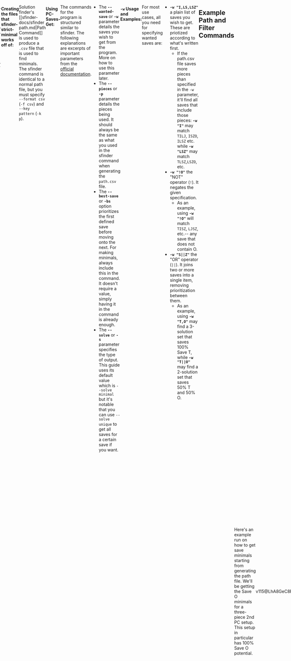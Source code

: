 ```yaml
---
title: Save Minimals
tags:
- Solution Finder
---
```

<meta name="description" content="Description, installation, and usage of a program to find the smallest covering set for different saves for a setup with Marfung37's PC-Saves-Get program." />
<style>
header{max-width: 700px; left: 50%; transform: translateX(-50%); padding: 0 5vw;}
body{display: flex; justify-content: center;}
.singlePage{width: -webkit-fill-available; max-width: 700px;}
</style>

## Save Minimals
Save minimals are strict minimals, but **saved pieces are prioritized**. That means the program would rather settle for a 3-solution set that has 100% Save <span class="mino">T</span> over a 2-solution set that has 100% Save <span class="mino">O</span> (if you tell it to do so).

The program currently being used can prioritize multiple saves. If you ask for save T then O minimals, the solution set will maximize save <span class="mino">T</span> before finding solutions with the next specified save, and so on.
<div style="display: flex; align-items: center; justify-content: center;">
<table style="width: auto;">
    <tr><th colspan=6>Solution Covers</th></tr>
    <tr style="height: 25px">
        <td style="padding: 0 1ch;">Solution A (Saves <span class="mino">O</span>)</td>
        <td style="width: 25px; padding: 0; background: var(--callout-note)"></td>
        <td style="width: 25px; padding: 0; background: var(--callout-note)"></td>
        <td style="width: 25px; padding: 0; background: var(--callout-note)"></td>
        <td style="width: 25px; padding: 0;"></td>
        <td style="width: 25px; padding: 0;"></td>
    </tr>
    <tr style="height: 25px">
        <td style="padding: 0 1ch;">Solution B (Saves <span class="mino">T</span>)</td>
        <td style="width: 25px; padding: 0; background: var(--callout-note)"></td>
        <td style="width: 25px; padding: 0;"></td>
        <td style="width: 25px; padding: 0; background: var(--callout-note)"></td>
        <td style="width: 25px; padding: 0;"></td>
        <td style="width: 25px; padding: 0;"></td>
    </tr>
    <tr style="height: 25px">
        <td style="padding: 0 1ch;">Solution C (Saves <span class="mino">T</span>)</td>
        <td style="width: 25px; padding: 0;"></td>
        <td style="width: 25px; padding: 0; background: var(--callout-note)"></td>
        <td style="width: 25px; padding: 0; background: var(--callout-note)"></td>
        <td style="width: 25px; padding: 0;"></td>
        <td style="width: 25px; padding: 0;"></td>
    </tr>
    <tr style="height: 25px">
        <td style="padding: 0 1ch;">Solution D (Saves <span class="mino">O</span>)</td>
        <td style="width: 25px; padding: 0;"></td>
        <td style="width: 25px; padding: 0;"></td>
        <td style="width: 25px; padding: 0;"></td>
        <td style="width: 25px; padding: 0; background: var(--callout-note)"></td>
        <td style="width: 25px; padding: 0; background: var(--callout-note)"></td>
    </tr>
    <tr style="height: 25px">
        <td style="padding: 0 1ch;">Solution E (Saves <span class="mino">T</span>)</td>
        <td style="width: 25px; padding: 0;"></td>
        <td style="width: 25px; padding: 0;"></td>
        <td style="width: 25px; padding: 0;"></td>
        <td style="width: 25px; padding: 0; background: var(--callout-note)"></td>
        <td style="width: 25px; padding: 0; background: var(--callout-note)"></td>
    </tr>
</table>
<div><p style="font-size: 1.5em; margin: 0.5em;">></p></div>
<table style="width: auto;">
    <tr><th colspan=6>Saves</th></tr>
    <tr style="height: 25px">
        <td style="width: 25px; padding: 0; background: var(--callout-bug)"></td>
        <td style="width: 25px; padding: 0; background: var(--callout-bug)"></td>
        <td style="width: 25px; padding: 0; background: var(--callout-bug)"></td>
        <td style="width: 25px; padding: 0;"></td>
        <td style="width: 25px; padding: 0;"></td>
    </tr>
    <tr style="height: 25px">
        <td style="width: 25px; padding: 0; background: var(--callout-done)"></td>
        <td style="width: 25px; padding: 0;"></td>
        <td style="width: 25px; padding: 0; background: var(--callout-done)"></td>
        <td style="width: 25px; padding: 0;"></td>
        <td style="width: 25px; padding: 0;"></td>
    </tr>
    <tr style="height: 25px">
        <td style="width: 25px; padding: 0;"></td>
        <td style="width: 25px; padding: 0; background: var(--callout-done)"></td>
        <td style="width: 25px; padding: 0; background: var(--callout-done)"></td>
        <td style="width: 25px; padding: 0;"></td>
        <td style="width: 25px; padding: 0;"></td>
    </tr>
    <tr style="height: 25px">
        <td style="width: 25px; padding: 0;"></td>
        <td style="width: 25px; padding: 0;"></td>
        <td style="width: 25px; padding: 0;"></td>
        <td style="width: 25px; padding: 0; background: var(--callout-bug)"></td>
        <td style="width: 25px; padding: 0; background: var(--callout-bug)"></td>
    </tr>
    <tr style="height: 25px">
        <td style="width: 25px; padding: 0;"></td>
        <td style="width: 25px; padding: 0;"></td>
        <td style="width: 25px; padding: 0;"></td>
        <td style="width: 25px; padding: 0; background: var(--callout-done)"></td>
        <td style="width: 25px; padding: 0; background: var(--callout-done)"></td>
    </tr>
</table>
</div>

___
## Finding Save Minimals
Save minimals are currently being found using [Marfung37](https://github.com/Marfung37/)'s [PC-Saves-Get](https://github.com/Marfung37/PC-Saves-Get) program. It requires Python3 and NodeJS and will work off of sfinder's [[sfinder-docs/sfinder path.md|Path Command]] the same way [[sfinder-docs/strict minimals|strict minimals]] do.

#### Downloading Python3:
Go to the [Python3 download page](https://www.python.org/downloads/). It should be a straight-forward installation.
- When installing, **make sure that the option to `Add python.exe to PATH` is enabled** during installation.

#### Downloading NodeJS:
Go to the [NodeJS download page](https://nodejs.org/en/download/). It should be a straight-forward installation.
- When installing, make sure that **`NodeJS` and `npm` are added to PATH**. This appears in the **Custom Setup** step of installation.

#### Installing dependencies:
In a terminal, enter the following separately
- `pip install argparse` for parsing input parameters.
- `npm install tetris-fumen` for working with fumens.
- `npm install -g sfinder-strict-minimal` for generating minimals.

#### Creating the files that sfinder-strict-minimal works off of:
Solution finder's [[sfinder-docs/sfinder path.md|Path Command]] is used to produce a `.csv` file that is used to find minimals. The sfinder command is identical to a normal path file, but you must specify `--format csv` (`-f csv`) and `--key pattern` (`-k p`).

#### Using PC-Saves-Get:
The commands for the program is structured similar to sfinder. The following explanations are excerpts of important parameters from the [official documentation](https://github.com/Marfung37/PC-Saves-Get/blob/main/README.md).
```{title="Example sfinder-saves.py Command"}
py sfinder-saves.py filter -w [Wanted Saves] -p [Pieces Used]
```
- The **`--wanted-save`** or **`-w`** parameter details the saves you wish to get from the program. More on how to use this parameter later.
- The **`--pieces`** or **`-p`** parameter details the pieces being used. It should always be the same as what you used in the sfinder command when generating the `path.csv` file.
- The **`--best-save`** or **`-bs`** option prioritizes the first defined save before moving onto the next. For making minimals, always include this in the command. It doesn't require a value, simply having it in the command is already enough.
- The **`--solve`** or **`-s`** parameter specifies the type of output. This guide uses its default value which is `--solve minimal` but it's notable that you can use `--solve unique` to get all saves for a certain save if you want.

#### **`-w`** Usage and Examples:
For most use cases, all you need for specifying wanted saves are:
- **`-w "I,LS,LSZ"`** a plain list of saves you wish to get. These are priotized according to what's written first.
    - If the path.csv file saves more pieces than specified in the `-w` parameter, it'll find all saves that include those pieces: **`-w "I"`** may match `TILJ`, `ISZO`, `ILSZ` etc. while **`-w "LSZ"`** may match `TLSZ`,`LSZO`, etc.
- **`-w "!O"`** the "NOT" operator (`!`). It negates the given specification.
    - As an example, using **`-w "!O"`** will match `TISZ`, `LJSZ`, etc.-- any save that does not contain <span class="mino">O</span>.
- **`-w "S||Z"`** the "OR" operator (`||`). It joins two or more saves into a single item, removing prioritization between them.
    - As an example, using **`-w "T,O"`** may find a 3-solution set that saves 100% Save <span class="mino">T</span>, while **`-w "T||O"`** may find a 2-solution set that saves 50% <span class="mino">T</span> and 50% <span class="mino">O</span>.
___
## Example Path and Filter Commands
<div style="display: flex; align-items: center;">
<p>Here's an example run on how to get save minimals starting from generating the path file. We'll be getting the Save <span class="mino">O</span> minimals for a three-piece 2nd PC setup. This setup in particular has 100% Save <span class="mino">O</span> potential.</p>
<div style="flex-shrink: 0"><figfumen clipboard="false">v115@LhA8GeC8FeD8AeD8JeAgH</fumen></div>
</div>

Don't forget `-f csv` and `-k p`. Take note of the `-p` parameter as this will be also used in the filter command. This should create a file in the `/output/` folder named `path.csv`.
```{title="Example Path Command"}
Input:
java -jar sfinder.jar path -t v115@LhA8GeC8FeD8AeD8JeAgH -p T,*! -f csv -k p

Output:
...
perfect clear percent
  -> success = 100.00% (5040/5040)
```

From this you can already find minimals. Don't forget `-bs` and to re-use the `-p` parameter that was used in the path command.
```{title="Example Filter Command"}
py sfinder-saves.py filter -w 'O' -p T,*! -bs
```

The resulting minimals should be the following:
<div style="text-align: center">
<br>
<figfumen clipboard="false" size=15>v115@9gywR4whBthlxwR4A8whg0BtglxwC8whi0glwwD8wh?D8JeAgWaAWBwKB3ngHBFbcRASUzABWIaHBQecRAylAAA</figfumen>
<figfumen clipboard="false" size=15>v115@9gilR4whzwglAtR4A8whg0ywBtC8whi0wwAtD8whD8?JeAgWaAV+f2A1ngHBFbcRASEROBSOaHBQecRAylAAA</figfumen>
<br>
<figfumen clipboard="false" size=15>v115@9gilR4whwwi0glAtR4A8whywg0BtC8whzwAtD8whD8?JeAgWaA0FIOByngHBFbcRASEhHBQRaHBQecRAylAAA</figfumen>
<figfumen clipboard="false" size=15>v115@9gywR4whgli0xwR4A8whglBtg0xwC8whhlBtwwD8wh?D8JeAgWaAUBwKB3ngHBFbcRASExABVLaHBQecRAylAAA</figfumen>
</div>

The setup also has a 42.46% chance for saving <span class="mino">T</span>, so here's a second example filter command:
```{title="Example Filter Command"}
py sfinder-saves.py filter -w 'T,O' -p T,*! -bs
```

The resulting minimals should be the following. If you double-check with cover, this set ,does max out the setup's potential 42.46% save <span class="mino">T</span> before filling in the rest of the missing cover with save <span class="mino">O</span>.
<br>
<div style="text-align: center">
<figfumen clipboard="false" size=15>v115@9gBtywwhh0R4wwBtwwA8whg0R4glxwC8whg0ilwwD8?whD8JeAgWaA0CwKB2ngHBFbcRASEJEBQLaHBQecRAylAAA</figfumen>
<figfumen clipboard="false" size=15>v115@9gywR4whBthlxwR4A8whg0BtglxwC8whi0glwwD8wh?D8JeAgWaA08HOB1ngHBFbcRASEZ9AwPaHBQecRAylAAA</figfumen>
<figfumen clipboard="false" size=15>v115@9gywR4whgli0xwR4A8whglBtg0xwC8whhlBtwwD8wh?D8JeAgWaAT4f2A4ngHBFbcRAS0eHBRRaHBQecRAylAAA</figfumen>
<figfumen clipboard="false" size=15>v115@9gwhh0R4Btilwhg0R4A8wwBtRpwhg0C8xwglRpwhD8?wwD8JeAgWaASEYHB3ngHBFbcRAS0GEBUIaHBQecRAylAAA</figfumen>
<figfumen clipboard="false" size=15>v115@9gilR4whi0wwglAtR4A8whRpxwBtC8whRpg0wwAtD8?whD8JeAgWZAxFg2A1ngHBFbcRAS0ILBwmv2AUo78AZAAAA</figfumen>
<figfumen clipboard="false" size=15>v115@9gilR4i0RpglAtR4A8wwzhBtC8xwg0RpAtD8wwD8Je?AgWYAZlf9AFrnRASo78AYe22AvfEEBwnAVB</figfumen>
<figfumen clipboard="false" size=15>v115@9gilR4wwzhglAtR4A8i0RpBtC8xwg0RpAtD8wwD8Je?AgWYASFrRBFrnRASo78A45o2AvfEEBwnAVB</figfumen>
</div>
<hr>
<div class="credits">
	<div class="stat">
		<h4>Credits</h4>
		<ul>
			<li><strong>Writer</strong>: Hsterts</li>
			<li><strong>Consultation</strong>: Marfung37, smdbs, torchlight</li>
		</ul>
		<h4>References</h4>
		<ul>
			<li>
                <strong>Save Minimals</strong>: <a href="https://github.com/marfung27/">Marfung37</a><br>
                <ul><li><a href="https://github.com/marfung37/PC-Saves-Get/">PC-Saves-Get</a></li></ul>
            </li>
		</ul>
	</div>
</div>